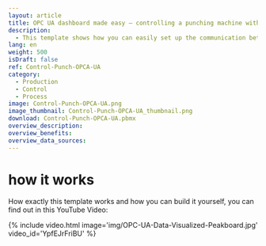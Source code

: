 ```yaml
---
layout: article
title: OPC UA dashboard made easy – controlling a punching machine with OPC UA
description: 
  - This template shows how you can easily set up the communication between Peakboard and a punch using OPC UA. It provides you and your staff with important real-time information about the current production order, so you can keep track of order data such as completed and open quantities, the target/actual comparison and the progress, displayed as an understandable loading bar. Our visualization software, the Peakboard Designer, is particularly user-friendly and the high degree of individualization of the dashboards allows almost any representation of your machine data. Download the template and customize your dashboard according to your needs.
lang: en
weight: 500
isDraft: false
ref: Control-Punch-OPCA-UA
category:
  - Production
  - Control
  - Process
image: Control-Punch-OPCA-UA.png
image_thumbnail: Control-Punch-OPCA-UA_thumbnail.png
download: Control-Punch-OPCA-UA.pbmx
overview_description:
overview_benefits:
overview_data_sources:
---
```


# how it works
How exactly this template works and how you can build it yourself, you can find out in this YouTube Video:

{% include video.html image='img/OPC-UA-Data-Visualized-Peakboard.jpg' video_id='YpfEJrFriBU' %}